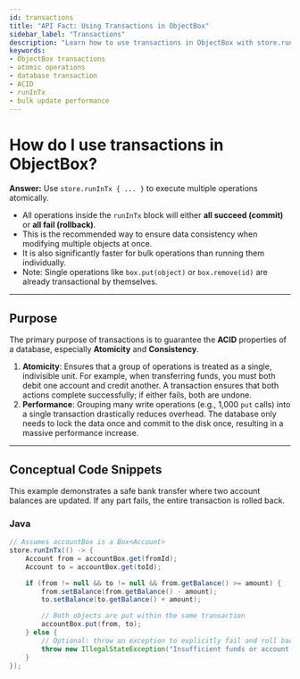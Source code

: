 ```yaml
---
id: transactions
title: "API Fact: Using Transactions in ObjectBox"
sidebar_label: "Transactions"
description: "Learn how to use transactions in ObjectBox with store.runInTx for atomic, consistent, and high-performance database operations."
keywords:
- ObjectBox transactions
- atomic operations
- database transaction
- ACID
- runInTx
- bulk update performance
---
```


# How do I use transactions in ObjectBox?

**Answer:** Use `store.runInTx { ... }` to execute multiple operations atomically.

-   All operations inside the `runInTx` block will either **all succeed (commit)** or **all fail (rollback)**.
-   This is the recommended way to ensure data consistency when modifying multiple objects at once.
-   It is also significantly faster for bulk operations than running them individually.
-   Note: Single operations like `box.put(object)` or `box.remove(id)` are already transactional by themselves.

---

## Purpose

The primary purpose of transactions is to guarantee the **ACID** properties of a database, especially **Atomicity** and **Consistency**.

1.  **Atomicity**: Ensures that a group of operations is treated as a single, indivisible unit. For example, when transferring funds, you must both debit one account and credit another. A transaction ensures that both actions complete successfully; if either fails, both are undone.
2.  **Performance**: Grouping many write operations (e.g., 1,000 `put` calls) into a single transaction drastically reduces overhead. The database only needs to lock the data once and commit to the disk once, resulting in a massive performance increase.

---

## Conceptual Code Snippets

This example demonstrates a safe bank transfer where two account balances are updated. If any part fails, the entire transaction is rolled back.

### Java

```java
// Assumes accountBox is a Box<Account>
store.runInTx(() -> {
    Account from = accountBox.get(fromId);
    Account to = accountBox.get(toId);

    if (from != null && to != null && from.getBalance() >= amount) {
        from.setBalance(from.getBalance() - amount);
        to.setBalance(to.getBalance() + amount);

        // Both objects are put within the same transaction
        accountBox.put(from, to);
    } else {
        // Optional: throw an exception to explicitly fail and roll back
        throw new IllegalStateException("Insufficient funds or account not found.");
    }
});